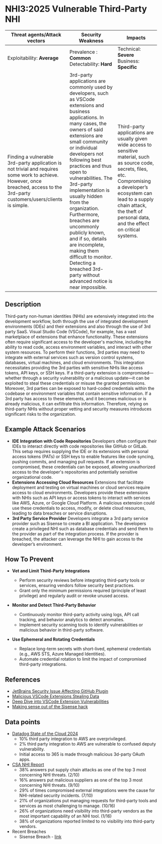 # NHI3:2025 Vulnerable Third-Party NHI

| Threat agents/Attack vectors                                                                                                                                                                     | Security Weakness                                                                                                             | Impacts                                                                                                                                                             |
|--------------------------------------------------------------------------------------------------------------------------------------------------------------------------------------------------|-------------------------------------------------------------------------------------------------------------------------------|---------------------------------------------------------------------------------------------------------------------------------------------------------------------|
| Exploitability: **Average**                                                                                                                                                                        | Prevalence : **Common**<br>Detectability: **Hard**                                                                        | Technical: **Severe**<br>Business: **Specific**                                                                                                                    |
| Finding a vulnerable 3rd-party application is not trivial and requires some work to achieve. However, once breached, access to the 3rd-party customers/users/clients is simple. | 3rd-party applications are commonly used by developers, such as VSCode extensions and business applications. In many cases, the owners of said extensions are small community or individual developers not following best practices and thus open to vulnerabilities. The 3rd-party implementation is usually hidden from the organization. Furthermore, breaches are uncommonly publicly known, and if so, details are incomplete, making them difficult to monitor. Detecting a breached 3rd-party without advanced notice is near impossible. | Third-party applications are usually given wide access to sensitive material, such as source code, secrets, files, etc. Compromising a developer’s ecosystem can lead to a supply chain attack, the theft of personal data, and the effect on critical systems. |


## Description

Third-party non-human identities (NHIs) are extensively integrated into the development workflow, both through the use of integrated development environments (IDEs) and their extensions and also through the use of 3rd party SaaS. Visual Studio Code (VSCode), for example, has a vast marketplace of extensions that enhance functionality. These extensions often require significant access to the developer's machine, including the ability to read code, access environment variables, and interact with other system resources.
To perform their functions, 3rd parties may need to integrate with external services such as version control systems, databases, virtual machines, and cloud environments. This integration necessitates providing the 3rd parties with sensitive NHIs like access tokens, API keys, or SSH keys. If a third-party extension is compromised—whether through a security vulnerability or a malicious update—it can be exploited to steal these credentials or misuse the granted permissions.
Moreover, 3rd parties can be exposed to hard-coded credentials within the codebase or environment variables that contain sensitive information. If a 3rd party has access to these elements, and it becomes malicious or is already malicious, it can exfiltrate this information. Therefore, relying on third-party NHIs without proper vetting and security measures introduces significant risks to the organization.

## Example Attack Scenarios

* **IDE Integration with Code Repositories** Developers often configure their IDEs to interact directly with code repositories like GitHub or GitLab. This setup requires supplying the IDE or its extensions with personal access tokens (PATs) or SSH keys to enable features like code syncing, pushing commits, and managing pull requests. If an extension is compromised, these credentials can be exposed, allowing unauthorized access to the developer's repositories and potentially sensitive organizational code.
* **Extensions Accessing Cloud Resources** Extensions that facilitate deployment and testing on virtual machines or cloud services require access to cloud environments. Developers provide these extensions with NHIs such as API keys or access tokens to interact with services like AWS, Azure, or Google Cloud Platform. A malicious extension could use these credentials to access, modify, or delete cloud resources, leading to data breaches or service disruptions.
* **3rd Party Service Provider** Developers integrate a 3rd party service provider such as Sisense to create a BI application. The developers create a privileged NHI such as database credentials and send them to the provider as part of the integration process. If the provider is breached, the attacker can leverage the NHI to gain access to the developer’s environment.


## How To Prevent

* **Vet and Limit Third-Party Integrations**  
   - Perform security reviews before integrating third-party tools or services, ensuring vendors follow security best practices.  
   - Grant only the minimum permissions required (principle of least privilege) and regularly audit or revoke unused access.

* **Monitor and Detect Third-Party Behavior**  
   - Continuously monitor third-party activity using logs, API call tracking, and behavior analytics to detect anomalies.  
   - Implement security scanning tools to identify vulnerabilities or malicious behavior in third-party software.

* **Use Ephemeral and Rotating Credentials**  
   - Replace long-term secrets with short-lived, ephemeral credentials (e.g., AWS STS, Azure Managed Identities).  
   - Automate credential rotation to limit the impact of compromised third-party integrations.


## References
* [JetBrains Security Issue Affecting GitHub Plugin](https://blog.jetbrains.com/security/2024/06/updates-for-security-issue-affecting-intellij-based-ides-2023-1-and-github-plugin/)
* [Malicious VSCode Extensions Stealing Data](https://blog.checkpoint.com/securing-the-cloud/malicious-vscode-extensions-with-more-than-45k-downloads-steal-pii-and-enable-backdoors/)
* [Deep Dive into VSCode Extension Vulnerabilities](https://snyk.io/blog/visual-studio-code-extension-security-vulnerabilities-deep-dive/)
* [Making sense out of the Sisense hack](https://medium.com/@ronilichtman/making-sense-out-of-the-sisense-hack-f61a3d9b80a7)


## Data points
* [Datadog State of the Cloud 2024]((https://www.datadoghq.com/state-of-cloud-security/))
  * 10% third party integration to AWS are overprivileged.
  * 2% third party integration to AWS are vulnerable to confused deputy vulnerability.
  * Initial access to 365 is made through malicious 3d-party OAuth apps.
* [CSA NHI Report](https://s3.amazonaws.com/content-production.cloudsecurityalliance/22j8ue25fxvafdnirpgoqtdv7l1u?response-content-disposition=inline%3B%20filename%3D%22The%20State%20of%20Non-Human%20Identity%20Security%2020240917.pdf%22%3B%20filename%2A%3DUTF-8%27%27The%2520State%2520of%2520Non-Human%2520Identity%2520Security%252020240917.pdf&response-content-type=application%2Fpdf&X-Amz-Algorithm=AWS4-HMAC-SHA256&X-Amz-Credential=AKIAS6XDIRHKHO4F5SU4%2F20241211%2Fus-east-1%2Fs3%2Faws4_request&X-Amz-Date=20241211T163927Z&X-Amz-Expires=300&X-Amz-SignedHeaders=host&X-Amz-Signature=394370ac74a7a3f24385341bdee52ca01958c4859595f1f9969ffefdaa6d6f2f)
  * 38% answers put supply chain attacks as one of the top 3 most concerning NHI threats. (2/10)
  * 16% answers put malicious suppliers as one of the top 3 most concerning NHI threats. (9/10)
  * 29% of times compromised external integrations were the cause for NHI-related security incidents. (7/10)
  * 21% of organizations put managing requests for third-party tools and services as most challenging to manage. (10/16)
  * 26% of organizations need visibility into third-party vendors as the most important capability of an NHI tool. (1/16)
  * 38% of organizations reported limited to no visibility into third-party vendors.
* Recent Breaches
  * Sisense Breach - [link](https://medium.com/@ronilichtman/making-sense-out-of-the-sisense-hack-f61a3d9b80a7)
